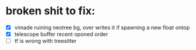 # broken shit to fix:
- [x] vimade ruining neotree bg,  over writes it if spawning a new float ontop
- [x] telescope buffer recent oponed order
- [ ] tf is wrong with treesitter
